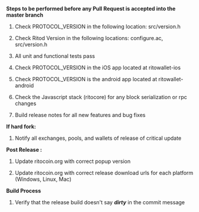 **Steps to be performed before any Pull Request is accepted into the master branch**

  1. Check PROTOCOL_VERSION in the following location: src/version.h

  2. Check Ritod Version in the following locations: configure.ac, src/version.h

  3. All unit and functional tests pass

  4. Check PROTOCOL_VERSION in the iOS app located at ritowallet-ios

  5. Check PROTOCOL_VERSION is the android app located at ritowallet-android

  6. Check the Javascript stack (ritocore) for any block serialization or rpc changes

  7. Build release notes for all new features and bug fixes

**If hard fork:**

  1. Notify all exchanges, pools, and wallets of release of critical update

**Post Release :**

  1. Update ritocoin.org with correct popup version

  2. Update ritocoin.org with correct release download urls for each platform (Windows, Linux, Mac)

**Build Process**

  1. Verify that the release build doesn't say ***dirty*** in the commit message
